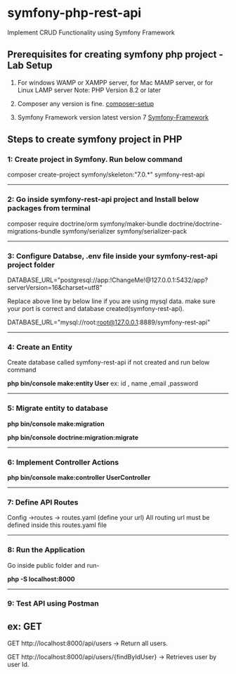 # symfony-php-rest-api
Implement CRUD Functionality using Symfony Framework

## Prerequisites for creating symfony php project - Lab Setup
1. For windows WAMP or XAMPP server, for Mac MAMP server, or for Linux LAMP server
Note: PHP Version 8.2 or later

2. Composer any version is fine.
   [composer-setup](https://getcomposer.org/download/)

3. Symfony Framework version latest version 7
  [Symfony-Framework](https://symfony.com/doc/current/setup.html)


## Steps to create symfony project in PHP

### 1: Create project in Symfony. Run below command
   composer create-project symfony/skeleton:"7.0.*" symfony-rest-api
   
------------------------------------------------------------------------
### 2: Go inside symfony-rest-api project and Install below packages from terminal
   composer require doctrine/orm symfony/maker-bundle doctrine/doctrine-migrations-bundle symfony/serializer symfony/serializer-pack
   
------------------------------------------------------------------------
### 3: Configure Databse, .env file inside your symfony-rest-api project folder
   DATABASE_URL="postgresql://app:!ChangeMe!@127.0.0.1:5432/app?serverVersion=16&charset=utf8"
   
   Replace above line by below line if you are using mysql data. make sure your port is correct and database created(symfony-rest-api).
   
   DATABASE_URL="mysql://root:root@127.0.0.1:8889/symfony-rest-api"
   
------------------------------------------------------------------------
### 4: Create an Entity 
   Create database called symfony-rest-api if not created and run below command
   
   **php bin/console make:entity User**
   ex: id , name ,email ,password
   
------------------------------------------------------------------------
### 5: Migrate entity to database
   **php bin/console make:migration**
   
   **php bin/console doctrine:migration:migrate**
   
------------------------------------------------------------------------
### 6: Implement Controller Actions 
   **php bin/console make:controller UserController**
   
------------------------------------------------------------------------
### 7: Define API Routes 
   Config ->routes -> routes.yaml (define your url)
   All routing url must be defined inside this routes.yaml file
   
------------------------------------------------------------------------
### 8: Run the Application
Go inside public folder and run-

   **php -S localhost:8000**
   
------------------------------------------------------------------------
### 9: Test API using Postman 
ex: GET
------------------
GET http://localhost:8000/api/users -> Return all users.

GET http://localhost:8000/api/users/{findByIdUser} -> Retrieves user by user Id.



